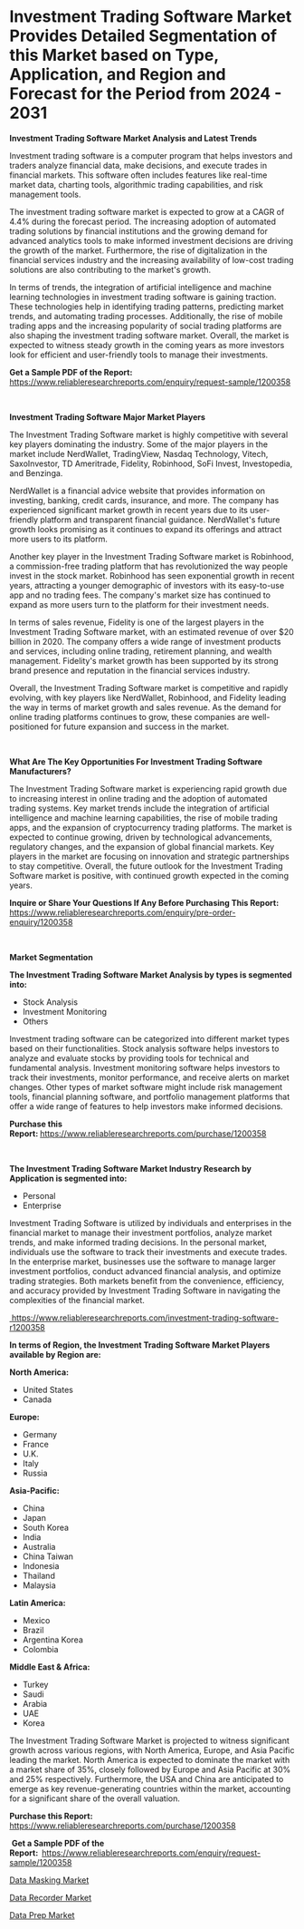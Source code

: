 <p><h1>Investment Trading Software Market Provides Detailed Segmentation of this Market based on Type, Application, and Region and Forecast for the Period from 2024 - 2031</h1></p><p><strong>Investment Trading Software Market Analysis and Latest Trends</strong></p>
<p><p>Investment trading software is a computer program that helps investors and traders analyze financial data, make decisions, and execute trades in financial markets. This software often includes features like real-time market data, charting tools, algorithmic trading capabilities, and risk management tools.</p><p>The investment trading software market is expected to grow at a CAGR of 4.4% during the forecast period. The increasing adoption of automated trading solutions by financial institutions and the growing demand for advanced analytics tools to make informed investment decisions are driving the growth of the market. Furthermore, the rise of digitalization in the financial services industry and the increasing availability of low-cost trading solutions are also contributing to the market's growth.</p><p>In terms of trends, the integration of artificial intelligence and machine learning technologies in investment trading software is gaining traction. These technologies help in identifying trading patterns, predicting market trends, and automating trading processes. Additionally, the rise of mobile trading apps and the increasing popularity of social trading platforms are also shaping the investment trading software market. Overall, the market is expected to witness steady growth in the coming years as more investors look for efficient and user-friendly tools to manage their investments.</p></p>
<p><strong>Get a Sample PDF of the Report:&nbsp;</strong> <a href="https://www.reliableresearchreports.com/enquiry/request-sample/1200358">https://www.reliableresearchreports.com/enquiry/request-sample/1200358</a></p>
<p>&nbsp;</p>
<p><strong>Investment Trading Software Major Market Players</strong></p>
<p><p>The Investment Trading Software market is highly competitive with several key players dominating the industry. Some of the major players in the market include NerdWallet, TradingView, Nasdaq Technology, Vitech, SaxoInvestor, TD Ameritrade, Fidelity, Robinhood, SoFi Invest, Investopedia, and Benzinga.</p><p>NerdWallet is a financial advice website that provides information on investing, banking, credit cards, insurance, and more. The company has experienced significant market growth in recent years due to its user-friendly platform and transparent financial guidance. NerdWallet's future growth looks promising as it continues to expand its offerings and attract more users to its platform.</p><p>Another key player in the Investment Trading Software market is Robinhood, a commission-free trading platform that has revolutionized the way people invest in the stock market. Robinhood has seen exponential growth in recent years, attracting a younger demographic of investors with its easy-to-use app and no trading fees. The company's market size has continued to expand as more users turn to the platform for their investment needs.</p><p>In terms of sales revenue, Fidelity is one of the largest players in the Investment Trading Software market, with an estimated revenue of over $20 billion in 2020. The company offers a wide range of investment products and services, including online trading, retirement planning, and wealth management. Fidelity's market growth has been supported by its strong brand presence and reputation in the financial services industry.</p><p>Overall, the Investment Trading Software market is competitive and rapidly evolving, with key players like NerdWallet, Robinhood, and Fidelity leading the way in terms of market growth and sales revenue. As the demand for online trading platforms continues to grow, these companies are well-positioned for future expansion and success in the market.</p></p>
<p>&nbsp;</p>
<p><strong>What Are The Key Opportunities For Investment Trading Software Manufacturers?</strong></p>
<p><p>The Investment Trading Software market is experiencing rapid growth due to increasing interest in online trading and the adoption of automated trading systems. Key market trends include the integration of artificial intelligence and machine learning capabilities, the rise of mobile trading apps, and the expansion of cryptocurrency trading platforms. The market is expected to continue growing, driven by technological advancements, regulatory changes, and the expansion of global financial markets. Key players in the market are focusing on innovation and strategic partnerships to stay competitive. Overall, the future outlook for the Investment Trading Software market is positive, with continued growth expected in the coming years.</p></p>
<p><strong>Inquire or Share Your Questions If Any Before Purchasing This Report:</strong> <a href="https://www.reliableresearchreports.com/enquiry/pre-order-enquiry/1200358">https://www.reliableresearchreports.com/enquiry/pre-order-enquiry/1200358</a></p>
<p>&nbsp;</p>
<p><strong>Market Segmentation</strong></p>
<p><strong>The Investment Trading Software Market Analysis by types is segmented into:</strong></p>
<p><ul><li>Stock Analysis</li><li>Investment Monitoring</li><li>Others</li></ul></p>
<p><p>Investment trading software can be categorized into different market types based on their functionalities. Stock analysis software helps investors to analyze and evaluate stocks by providing tools for technical and fundamental analysis. Investment monitoring software helps investors to track their investments, monitor performance, and receive alerts on market changes. Other types of market software might include risk management tools, financial planning software, and portfolio management platforms that offer a wide range of features to help investors make informed decisions.</p></p>
<p><strong>Purchase this Report:&nbsp;</strong><a href="https://www.reliableresearchreports.com/purchase/1200358">https://www.reliableresearchreports.com/purchase/1200358</a></p>
<p>&nbsp;</p>
<p><strong>The Investment Trading Software Market Industry Research by Application is segmented into:</strong></p>
<p><ul><li>Personal</li><li>Enterprise</li></ul></p>
<p><p>Investment Trading Software is utilized by individuals and enterprises in the financial market to manage their investment portfolios, analyze market trends, and make informed trading decisions. In the personal market, individuals use the software to track their investments and execute trades. In the enterprise market, businesses use the software to manage larger investment portfolios, conduct advanced financial analysis, and optimize trading strategies. Both markets benefit from the convenience, efficiency, and accuracy provided by Investment Trading Software in navigating the complexities of the financial market.</p></p>
<p><a href="https://www.reliableresearchreports.com/investment-trading-software-r1200358">&nbsp;https://www.reliableresearchreports.com/investment-trading-software-r1200358</a></p>
<p><strong>In terms of Region, the Investment Trading Software Market Players available by Region are:</strong></p>
<p>
    <p> <strong> North America: </strong>
        <ul>
            <li>United States</li>
            <li>Canada</li>
        </ul>
        </p> 
    <p> <strong> Europe: </strong>
        <ul>
            <li>Germany</li>
            <li>France</li>
            <li>U.K.</li>
            <li>Italy</li>
            <li>Russia</li>
        </ul>
        </p> 
    <p> <strong> Asia-Pacific: </strong>
        <ul>
            <li>China</li>
            <li>Japan</li>
            <li>South Korea</li>
            <li>India</li>
            <li>Australia</li>
            <li>China Taiwan</li>
            <li>Indonesia</li>
            <li>Thailand</li>
            <li>Malaysia</li>
        </ul>
        </p> 
    <p> <strong> Latin America: </strong>
        <ul>
            <li>Mexico</li>
            <li>Brazil</li>
            <li>Argentina Korea</li>
            <li>Colombia</li>
        </ul>
        </p> 
    <p> <strong> Middle East & Africa: </strong>
        <ul>
            <li>Turkey</li>
            <li>Saudi</li>
            <li>Arabia</li>
            <li>UAE</li>
            <li>Korea</li>
        </ul>
    </p>
    </p>
<p><p>The Investment Trading Software Market is projected to witness significant growth across various regions, with North America, Europe, and Asia Pacific leading the market. North America is expected to dominate the market with a market share of 35%, closely followed by Europe and Asia Pacific at 30% and 25% respectively. Furthermore, the USA and China are anticipated to emerge as key revenue-generating countries within the market, accounting for a significant share of the overall valuation.</p></p>
<p><strong>Purchase this Report: </strong><a href="https://www.reliableresearchreports.com/purchase/1200358">https://www.reliableresearchreports.com/purchase/1200358</a></p>
<p>&nbsp;<strong>Get a Sample PDF of the Report:&nbsp;&nbsp;</strong><a href="https://www.reliableresearchreports.com/enquiry/request-sample/1200358">https://www.reliableresearchreports.com/enquiry/request-sample/1200358</a></p>
<p><strong></strong></p>
<p><p><a href="https://github.com/ChiragRp1/Market-Research-Report-List-5/blob/main/data-masking-market.md">Data Masking Market</a></p><p><a href="https://github.com/joannagoyvaerts/Market-Research-Report-List-3/blob/main/data-recorder-market.md">Data Recorder Market</a></p><p><a href="https://github.com/abdelrhmankishk22/Market-Research-Report-List-5/blob/main/data-prep-market.md">Data Prep Market</a></p></p>